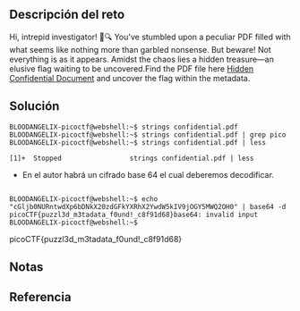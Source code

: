 ## Descripción del reto
Hi, intrepid investigator! 📄🔍 You've stumbled upon a peculiar PDF filled with what seems like nothing more than garbled nonsense. But beware! Not everything is as it appears. Amidst the chaos lies a hidden treasure—an elusive flag waiting to be uncovered.Find the PDF file here [Hidden Confidential Document](https://challenge-files.picoctf.net/c_saffron_estate/8fc7f4db4cd616afa42099769749bbf3620925ed4ee7d2037ffdbd525aa14dc6/confidential.pdf) and uncover the flag within the metadata.

## Solución

```
BLOODANGELIX-picoctf@webshell:~$ strings confidential.pdf
BLOODANGELIX-picoctf@webshell:~$ strings confidential.pdf | grep pico
BLOODANGELIX-picoctf@webshell:~$ strings confidential.pdf | less     

[1]+  Stopped                 strings confidential.pdf | less

```

- En el autor habrá un cifrado base 64 el cual deberemos decodificar.
```

BLOODANGELIX-picoctf@webshell:~$ echo "cGljb0NURntwdXp6bDNkX20zdGFkYXRhX2YwdW5kIV9jOGY5MWQ2OH0" | base64 -d
picoCTF{puzzl3d_m3tadata_f0und!_c8f91d68}base64: invalid input
BLOODANGELIX-picoctf@webshell:~$ 
```

picoCTF{puzzl3d_m3tadata_f0und!_c8f91d68}

## Notas


## Referencia